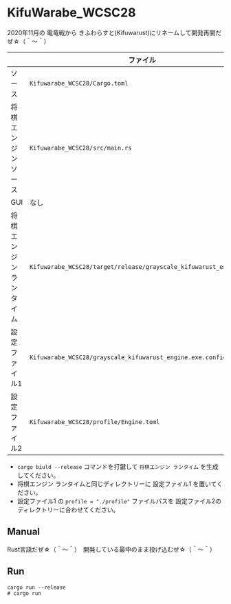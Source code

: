 # KifuWarabe_WCSC28

2020年11月の 電竜戦から きふわらすと(Kifuwarust)にリネームして開発再開だぜ☆（＾～＾）  

|                         | ファイル                                                           |
| ----------------------- | ------------------------------------------------------------------ |
| ソース                  | `Kifuwarabe_WCSC28/Cargo.toml`                                     |
| 将棋エンジン ソース     | `Kifuwarabe_WCSC28/src/main.rs`                                    |
| GUI                     | なし                                                               |
| 将棋エンジン ランタイム | `Kifuwarabe_WCSC28/target/release/grayscale_kifuwarust_engine.exe` |
| 設定ファイル1           | `Kifuwarabe_WCSC28/grayscale_kifuwarust_engine.exe.config.toml`    |
| 設定ファイル2           | `Kifuwarabe_WCSC28/profile/Engine.toml`                            |

* `cargo biuld --release` コマンドを打鍵して `将棋エンジン ランタイム` を生成してください。
* 将棋エンジン ランタイムと同じディレクトリーに 設定ファイル1 を置いてください。
* 設定ファイル1 の `profile = "./profile"` ファイルパスを 設定ファイル2のディレクトリーに合わせてください。

## Manual

Rust言語だぜ☆（＾～＾）　開発している最中のまま投げ込むぜ☆（＾～＾）

## Run

```shell
cargo run --release
# cargo run
```
